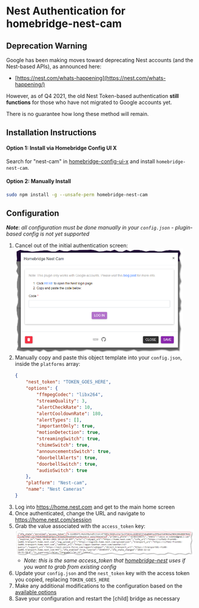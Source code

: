 # Nest Authentication for homebridge-nest-cam

## Deprecation Warning

Google has been making moves toward deprecating Nest accounts (and the Nest-based APIs), as announced here:
* [https://nest.com/whats-happening](https://nest.com/whats-happening/)

However, as of Q4 2021, the old Nest Token-based authentication **still functions** for those who have not migrated to Google accounts yet.

There is no guarantee how long these method will remain.

## Installation Instructions

#### Option 1: Install via Homebridge Config UI X

Search for "nest-cam" in [homebridge-config-ui-x](https://github.com/oznu/homebridge-config-ui-x) and install `homebridge-nest-cam`.

#### Option 2: Manually Install

```sh
sudo npm install -g --unsafe-perm homebridge-nest-cam
```

## Configuration

***Note***: *all configuration must be done manually in your `config.json` - plugin-based config is not yet supported*

1. Cancel out of the initial authentication screen:<br>
   <img src="loginUI.png" width=450 />
1. Manually copy and paste this object template into your `config.json`, inside the `platforms` array:
    ```json
    {
        "nest_token": "TOKEN_GOES_HERE",
        "options": {
            "ffmpegCodec": "libx264",
            "streamQuality": 3,
            "alertCheckRate": 10,
            "alertCooldownRate": 180,
            "alertTypes": [],
            "importantOnly": true,
            "motionDetection": true,
            "streamingSwitch": true,
            "chimeSwitch": true,
            "announcementsSwitch": true,
            "doorbellAlerts": true,
            "doorbellSwitch": true,
            "audioSwitch": true
        },
        "platform": "Nest-cam",
        "name": "Nest Cameras"
    }
    ```
1. Log into <a href="https://home.nest.com" target="_blank">https://home.nest.com</a> and get to the main home screen
1. Once authenticated, change the URL and navigate to <a href="https://home.nest.com/session" target="_blank">https://home.nest.com/session</a>
1. Grab the value associated with the `access_token` key:
   <img src=home.Session.png width=600>
   * *Note: this is the same access_token that [homebridge-nest](https://github.com/chrisjshull/homebridge-nest) uses if you want to grab from existing config*
1. Update your `config.json` and the `nest_token` key with the access token you copied, replacing `TOKEN_GOES_HERE`
1. Make any additional modifications to the configuration based on the [available options](../README.md#options)
1. Save your configuration and restart the [child] bridge as necessary